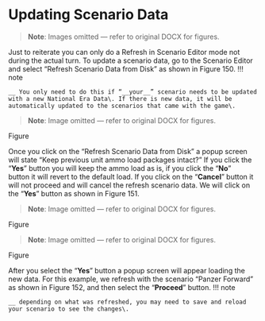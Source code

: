 # Updating Scenario Data

> **Note**: Images omitted — refer to original DOCX for figures.


Just to reiterate you can only do a Refresh in Scenario Editor mode not during the actual turn\. To update a scenario data, go to the Scenario Editor and select “Refresh Scenario Data from Disk” as shown in Figure 150\.
!!! note

    __ You only need to do this if “__your__” scenario needs to be updated with a new National Era Data\. If there is new data, it will be automatically updated to the scenarios that came with the game\.


> **Note**: Image omitted — refer to original DOCX for figures.



Figure 

Once you click on the “Refresh Scenario Data from Disk” a popup screen will state “Keep previous unit ammo load packages intact?” If you click the “__Yes__” button you will keep the ammo load as is, if you click the “__No__”  
button it will revert to the default load\. If you click on the “__Cancel__” button it will not proceed and will cancel the refresh scenario data\. We will click on the “__Yes__” button as shown in Figure 151\.

> **Note**: Image omitted — refer to original DOCX for figures.



Figure 

> **Note**: Image omitted — refer to original DOCX for figures.



Figure 

After you select the “__Yes__” button a popup screen will appear loading the new data\. For this example, we refresh with the scenario “Panzer Forward” as shown in Figure 152, and then select the “__Proceed__” button\.
!!! note

    __ depending on what was refreshed, you may need to save and reload your scenario to see the changes\.



